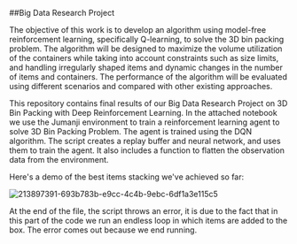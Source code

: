 ##Big Data Research Project

The objective of this work is to develop an algorithm using model-free reinforcement learning, specifically Q-learning, to solve the 3D bin packing problem. The algorithm will be designed to maximize the volume utilization of the containers while taking into account constraints such as size limits, and handling irregularly shaped items and dynamic changes in the number of items and containers. The performance of the algorithm will be evaluated using different scenarios and compared with other existing approaches.

This repository contains final results of our Big Data Research Project on 3D Bin Packing with Deep Reinforcement Learning.
In the attached notebook we use the Jumanji environment to train a reinforcement learning agent to solve 3D Bin Packing Problem. The agent is trained using the DQN algorithm. The script creates a replay buffer and neural network, and uses them to train the agent. It also includes a function to flatten the observation data from the environment.

Here's a demo of the best items stacking we've achieved so far:

![213897391-693b783b-e9cc-4c4b-9ebc-6df1a3e115c5](https://user-images.githubusercontent.com/113067162/219979046-8b66a111-6789-4ae1-8ad0-e5c402e7752b.gif)


At the end of the file, the script throws an error, it is due to the fact that in this part of the code we run an endless loop in which items are added to the box. The error comes out because we end running.
